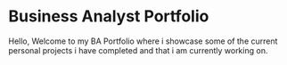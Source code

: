 # Business Analyst Portfolio
Hello, Welcome to my BA Portfolio where i showcase some of the current personal projects i have completed and that i am currently working on.
